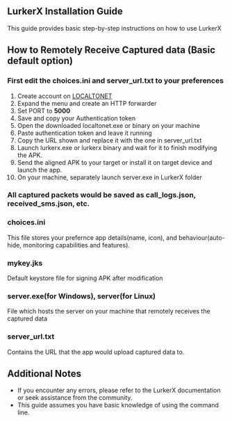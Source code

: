 ## LurkerX Installation Guide

This guide provides basic step-by-step instructions on how to use LurkerX

## How to Remotely Receive Captured data (Basic default option)
### First edit the choices.ini and server_url.txt to your preferences

1. Create account on <a href="https://localtonet.com">LOCALTONET</a>
2. Expand the menu and create an HTTP forwarder
3. Set PORT to <b>5000</b>
4. Save and copy your Authentication token
5. Open the downloaded localtonet.exe or binary on your machine
6. Paste authentication token and leave it running
7. Copy the URL shown and replace it with the one in server_url.txt
8. Launch lurkerx.exe or lurkerx binary and wait for it to finish modifying the APK.
9. Send the aligned APK to your target or install it on target device and launch the app.
7. On your machine, separately launch server.exe in LurkerX folder
### All captured packets would be saved as call_logs.json, received_sms.json, etc.

### choices.ini
This file stores your prefernce app details(name, icon), and behaviour(auto-hide, monitoring capabilities and features).
### mykey.jks
Default keystore file for signing APK after modification
### server.exe(for Windows), server(for Linux)
File which hosts the server on your machine that remotely receives the captured data
### server_url.txt
Contains the URL that the app would upload captured data to.


## Additional Notes

- If you encounter any errors, please refer to the LurkerX documentation or seek assistance from the community.
- This guide assumes you have basic knowledge of using the command line.
